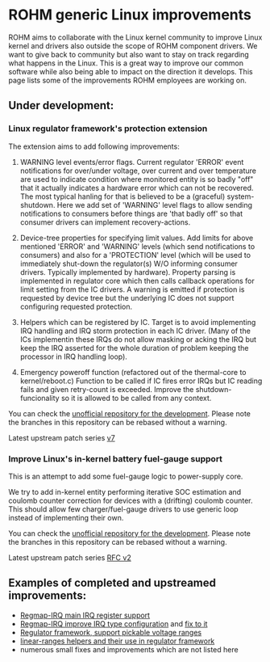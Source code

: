 # ROHM generic Linux improvements

ROHM aims to collaborate with the Linux kernel community to improve Linux kernel and drivers also outside the scope of ROHM component drivers. We want to give back to community but also want to stay on track regarding what happens in the Linux. This is a great way to improve our common software while also being able to impact on the direction it develops. This page lists some of the improvements ROHM employees are working on.

## Under development:
### Linux regulator framework's protection extension

The extension aims to add following improvements:

1. WARNING level events/error flags.
	Current regulator 'ERROR' event notifications for over/under voltage, over current and over temperature are used to indicate
	condition where monitored entity is so badly "off" that it actually indicates a hardware error which can not be recovered. The most
	typical hanling for that is believed to be a (graceful) system-shutdown. Here we add set of 'WARNING' level flags to allow
	sending notifications to consumers before things are 'that badly off' so that consumer drivers can implement recovery-actions.

2. Device-tree properties for specifying limit values.
	Add limits for above mentioned 'ERROR' and 'WARNING' levels (which send notifications to consumers) and also for a 'PROTECTION' level
	(which will be used to immediately shut-down the regulator(s) W/O informing consumer drivers. Typically implemented by hardware).
	Property parsing is implemented in regulator core which then calls callback operations for limit setting from the IC drivers. A
	warning is emitted if protection is requested by device tree but the underlying IC does not support configuring requested protection.

3. Helpers which can be registered by IC.
	Target is to avoid implementing IRQ handling and IRQ storm protection in each IC driver. (Many of the ICs implementin these IRQs do not allow
	masking or acking the IRQ but keep the IRQ asserted for the whole duration of problem keeping the processor in IRQ handling loop).

4. Emergency poweroff function (refactored out of the thermal-core to kernel/reboot.c)
	 Function to be called if IC fires error IRQs but IC reading fails and given retry-count is exceeded. Improve the shutdown-funcionality so it is allowed to be called from any context.

You can check the [unofficial repository for the development](https://github.com/M-Vaittinen/linux/releases/tag/sent-regu-limits-bd9576-v7).
Please note the branches in this repository can be rebased without a warning.

Latest upstream patch series [v7](https://lore.kernel.org/lkml/cover.1618377272.git.matti.vaittinen@fi.rohmeurope.com/)

### Improve Linux's in-kernel battery fuel-gauge support

This is an attempt to add some fuel-gauge logic to power-supply core.

We try to add in-kernel entity performing iterative SOC estimation and coulomb counter correction for devices with a (drifting) coulomb
counter. This should allow few charger/fuel-gauge drivers to use generic loop instead of implementing their own.

You can check the [unofficial repository for the development](https://github.com/M-Vaittinen/linux/tree/swgauge-dev).
Please note the branches in this repository can be rebased without a warning.

Latest upstream patch series [RFC v2](https://lore.kernel.org/lkml/cover.1607085199.git.matti.vaittinen@fi.rohmeurope.com/)

## Examples of completed and upstreamed improvements:
- [Regmap-IRQ main IRQ register support](https://lore.kernel.org/lkml/20190123175732.298F51127ABA@debutante.sirena.org.uk/)
- [Regmap-IRQ improve IRQ type configuration](https://lore.kernel.org/lkml/20181218115931.GA21253@localhost.localdomain/) and [fix to it](https://lore.kernel.org/lkml/20181227084443.GA23991@localhost.localdomain/)
- [Regulator framework, support pickable voltage ranges](https://git.kernel.org/pub/scm/linux/kernel/git/torvalds/linux.git/commit/?id=18e4b55fbd2069cee51ef9660b35c65ec13bee6d)
- [linear-ranges helpers and their use in regulator framework](https://lore.kernel.org/lkml/20200601122156.GC45647@sirena.org.uk/)
- numerous small fixes and improvements which are not listed here

